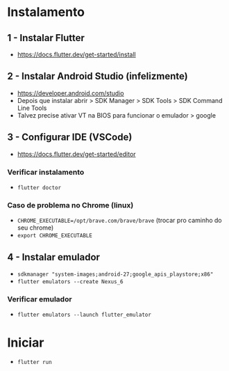 # Instalamento

## 1 - Instalar Flutter

- https://docs.flutter.dev/get-started/install

## 2 - Instalar Android Studio (infelizmente)

- https://developer.android.com/studio
- Depois que instalar abrir > SDK Manager > SDK Tools > SDK Command Line Tools
- Talvez precise ativar VT na BIOS para funcionar o emulador > google

## 3 - Configurar IDE (VSCode)

- https://docs.flutter.dev/get-started/editor

### Verificar instalamento

- `flutter doctor`

### Caso de problema no Chrome (linux)

- `CHROME_EXECUTABLE=/opt/brave.com/brave/brave` (trocar pro caminho do seu chrome)
- `export CHROME_EXECUTABLE`

## 4 - Instalar emulador

- `sdkmanager "system-images;android-27;google_apis_playstore;x86"`
- `flutter emulators --create Nexus_6`

### Verificar emulador

- `flutter emulators --launch flutter_emulator`

# Iniciar

- `flutter run`
